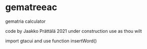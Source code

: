 # gematreeac
gematria calculator

code by Jaakko Prättälä 2021
under construction
use as thou wilt

import gtacui and use function insertWord()


